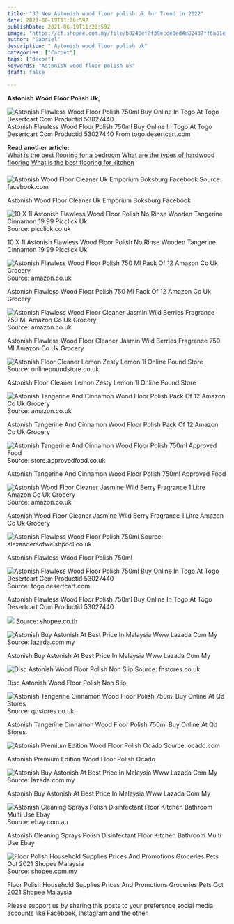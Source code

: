 ```yaml
---
title: "33 New Astonish wood floor polish uk for Trend in 2022"
date: 2021-06-19T11:20:59Z
publishDate: 2021-06-19T11:20:59Z
image: "https://cf.shopee.com.my/file/b0246ef8f39ecde0ed4d82437ff6a61e_tn"
author: "Gabriel"
description: " Astonish wood floor polish uk"
categories: ["Carpet"]
tags: ["decor"]
keywords: "Astonish wood floor polish uk"
draft: false

---
```

<!-- Head tag Code -->
**Astonish Wood Floor Polish Uk**, 

![Astonish Flawless Wood Floor Polish 750ml Buy Online In Togo At Togo Desertcart Com Productid 53027440](https://m.media-amazon.com/images/I/41HAdBsTXtL.jpg "Astonish Flawless Wood Floor Polish 750ml Buy Online In Togo At Togo Desertcart Com Productid 53027440")
Astonish Flawless Wood Floor Polish 750ml Buy Online In Togo At Togo Desertcart Com Productid 53027440 From togo.desertcart.com

**Read another article:**  
[What is the best flooring for a bedroom](/what-is-the-best-flooring-for-a-bedroom/)
[What are the types of hardwood flooring](/what-are-the-types-of-hardwood-flooring/)
[What is the best flooring for kitchen](/what-is-the-best-flooring-for-kitchen/)




### 

 


![Astonish Wood Floor Cleaner Uk Emporium Boksburg Facebook](https://lookaside.fbsbx.com/lookaside/crawler/media/?media_id=3948043921932936 "Astonish Wood Floor Cleaner Uk Emporium Boksburg Facebook")
Source: facebook.com

Astonish Wood Floor Cleaner Uk Emporium Boksburg Facebook  

![10 X 1l Astonish Flawless Wood Floor Polish No Rinse Wooden Tangerine Cinnamon 19 99 Picclick Uk](https://www.picclickimg.com/d/l400/pict/202293648608_/10-X-1L-Astonish-Flawless-Wood-Floor-Polish.jpg "10 X 1l Astonish Flawless Wood Floor Polish No Rinse Wooden Tangerine Cinnamon 19 99 Picclick Uk")
Source: picclick.co.uk

10 X 1l Astonish Flawless Wood Floor Polish No Rinse Wooden Tangerine Cinnamon 19 99 Picclick Uk  

![Astonish Flawless Wood Floor Polish 750 Ml Pack Of 12 Amazon Co Uk Grocery](https://m.media-amazon.com/images/I/81g0wYXztLL._AC_SL1500_.jpg "Astonish Flawless Wood Floor Polish 750 Ml Pack Of 12 Amazon Co Uk Grocery")
Source: amazon.co.uk

Astonish Flawless Wood Floor Polish 750 Ml Pack Of 12 Amazon Co Uk Grocery  

![Astonish Flawless Wood Floor Cleaner Jasmin Wild Berries Fragrance 750 Ml Amazon Co Uk Grocery](https://m.media-amazon.com/images/I/4138HnhMqBL._AC_SX425_.jpg "Astonish Flawless Wood Floor Cleaner Jasmin Wild Berries Fragrance 750 Ml Amazon Co Uk Grocery")
Source: amazon.co.uk

Astonish Flawless Wood Floor Cleaner Jasmin Wild Berries Fragrance 750 Ml Amazon Co Uk Grocery  

![Astonish Floor Cleaner Lemon Zesty Lemon 1l Online Pound Store](https://www.onlinepoundstore.co.uk/wp-content/uploads/2019/03/Astonish-Floor-Cleaner-Zesty-Lemon-1L.jpg "Astonish Floor Cleaner Lemon Zesty Lemon 1l Online Pound Store")
Source: onlinepoundstore.co.uk

Astonish Floor Cleaner Lemon Zesty Lemon 1l Online Pound Store  

![Astonish Tangerine And Cinnamon Wood Floor Polish Pack Of 12 Amazon Co Uk Grocery](https://m.media-amazon.com/images/I/81Vs2kDJHBL._AC_SX522_.jpg "Astonish Tangerine And Cinnamon Wood Floor Polish Pack Of 12 Amazon Co Uk Grocery")
Source: amazon.co.uk

Astonish Tangerine And Cinnamon Wood Floor Polish Pack Of 12 Amazon Co Uk Grocery  

![Astonish Tangerine And Cinnamon Wood Floor Polish 750ml Approved Food](https://thumb.approvedfood.co.uk/thumbs/75/484/1000/1/src_images/Astonish_Tangerine_and_Cinnamon_Wood_Floor_Polish_750ml.jpg "Astonish Tangerine And Cinnamon Wood Floor Polish 750ml Approved Food")
Source: store.approvedfood.co.uk

Astonish Tangerine And Cinnamon Wood Floor Polish 750ml Approved Food  

![Astonish Wood Floor Cleaner Jasmine Wild Berry Fragrance 1 Litre Amazon Co Uk Grocery](https://m.media-amazon.com/images/I/41NQHioOLAL._AC_SY450_.jpg "Astonish Wood Floor Cleaner Jasmine Wild Berry Fragrance 1 Litre Amazon Co Uk Grocery")
Source: amazon.co.uk

Astonish Wood Floor Cleaner Jasmine Wild Berry Fragrance 1 Litre Amazon Co Uk Grocery  

![Astonish Flawless Wood Floor Polish 750ml](https://www.alexandersofwelshpool.co.uk/image/cache/data/flawless%20wood-500x500.jpg "Astonish Flawless Wood Floor Polish 750ml")
Source: alexandersofwelshpool.co.uk

Astonish Flawless Wood Floor Polish 750ml  

![Astonish Flawless Wood Floor Polish 750ml Buy Online In Togo At Togo Desertcart Com Productid 53027440](https://m.media-amazon.com/images/I/41HAdBsTXtL.jpg "Astonish Flawless Wood Floor Polish 750ml Buy Online In Togo At Togo Desertcart Com Productid 53027440")
Source: togo.desertcart.com

Astonish Flawless Wood Floor Polish 750ml Buy Online In Togo At Togo Desertcart Com Productid 53027440  

![](https://cf.shopee.co.th/file/6c23938539537d707d57477bad6edf05 "")
Source: shopee.co.th

  

![Astonish Buy Astonish At Best Price In Malaysia Www Lazada Com My](https://my-test-11.slatic.net/p/dfa055253142977b94f4dcda40702bfc.jpg "Astonish Buy Astonish At Best Price In Malaysia Www Lazada Com My")
Source: lazada.com.my

Astonish Buy Astonish At Best Price In Malaysia Www Lazada Com My  

![Disc Astonish Wood Floor Polish Non Slip](http://www.fhstores.co.uk/images/productimages/cleaning%20products/64803_delaci_10793.jpg?width=300&amp;height=300&amp;bgcolor=ffffff "Disc Astonish Wood Floor Polish Non Slip")
Source: fhstores.co.uk

Disc Astonish Wood Floor Polish Non Slip  

![Astonish Tangerine Cinnamon Wood Floor Polish 750ml Buy Online At Qd Stores](https://www.qdstores.co.uk/gallery/1040484.jpg "Astonish Tangerine Cinnamon Wood Floor Polish 750ml Buy Online At Qd Stores")
Source: qdstores.co.uk

Astonish Tangerine Cinnamon Wood Floor Polish 750ml Buy Online At Qd Stores  

![Astonish Premium Edition Wood Floor Polish Ocado](https://www.ocado.com/productImages/485/485077011_0_640x640.jpg?identifier=91ae775be4a5274c91bf68ce593ec8f9 "Astonish Premium Edition Wood Floor Polish Ocado")
Source: ocado.com

Astonish Premium Edition Wood Floor Polish Ocado  

![Astonish Buy Astonish At Best Price In Malaysia Www Lazada Com My](https://my-test-11.slatic.net/p/b72441e3ba96d26d9bf7283e45afa4a2.jpg "Astonish Buy Astonish At Best Price In Malaysia Www Lazada Com My")
Source: lazada.com.my

Astonish Buy Astonish At Best Price In Malaysia Www Lazada Com My  

![Astonish Cleaning Sprays Polish Disinfectant Floor Kitchen Bathroom Multi Use Ebay](https://i.ebayimg.com/images/g/AngAAOSwM3hdXqEt/s-l400.jpg "Astonish Cleaning Sprays Polish Disinfectant Floor Kitchen Bathroom Multi Use Ebay")
Source: ebay.com.au

Astonish Cleaning Sprays Polish Disinfectant Floor Kitchen Bathroom Multi Use Ebay  

![Floor Polish Household Supplies Prices And Promotions Groceries Pets Oct 2021 Shopee Malaysia](https://cf.shopee.com.my/file/b0246ef8f39ecde0ed4d82437ff6a61e_tn "Floor Polish Household Supplies Prices And Promotions Groceries Pets Oct 2021 Shopee Malaysia")
Source: shopee.com.my

Floor Polish Household Supplies Prices And Promotions Groceries Pets Oct 2021 Shopee Malaysia  

Please support us by sharing this posts to your preference social media accounts like Facebook, Instagram and the other.

